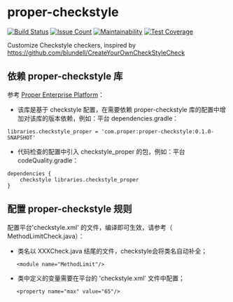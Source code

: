 proper-checkstyle
=================

[![Build Status](https://travis-ci.org/propersoft-cn/proper-checkstyle.svg?branch=master)](https://travis-ci.org/propersoft-cn/proper-checkstyle)
[![Issue Count](https://codeclimate.com/github/propersoft-cn/proper-checkstyle/badges/issue_count.svg)](https://codeclimate.com/github/propersoft-cn/proper-checkstyle)
[![Maintainability](https://api.codeclimate.com/v1/badges/007c133edca4e4c7575a/maintainability)](https://codeclimate.com/github/propersoft-cn/proper-checkstyle/maintainability)
[![Test Coverage](https://api.codeclimate.com/v1/badges/007c133edca4e4c7575a/test_coverage)](https://codeclimate.com/github/propersoft-cn/proper-checkstyle/test_coverage)

Customize Checkstyle checkers, inspired by https://github.com/blundell/CreateYourOwnCheckStyleCheck

依赖 proper-checkstyle 库
------------------------

参考 [Proper Enterprise Platform](https://github.com/propersoft-cn/proper-enterprise-platform/tree/v0.5.x)：
* 该库是基于 checkstyle 配置，在需要依赖 proper-checkstyle 库的配置中增加对该库的版本依赖，例如：平台 dependencies.gradle：
````
libraries.checkstyle_proper = 'com.proper:proper-checkstyle:0.1.0-SNAPSHOT'
````
* 代码检查的配置中引入 checkstyle_proper 的包，例如：平台 codeQuality.gradle：
````
dependencies {
    checkstyle libraries.checkstyle_proper
}
````

配置 proper-checkstyle 规则
------------------------
配置平台'checkstyle.xml' 的文件，编译即可生效，请参考（ MethodLimitCheck.java）：
* 类名以 XXXCheck.java 结尾的文件，checkstyle会将类名自动补全；
````
   <module name="MethodLimit"/>
````
* 类中定义的变量需要在平台的 'checkstyle.xml' 文件中配置；

````
   <property name="max" value="65"/>
````